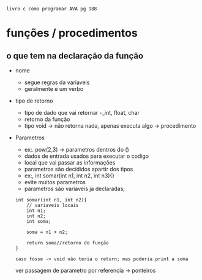 ``livro c como programar AVA pg 188``

# funções / procedimentos
## o que tem na declaração da função
 - nome
    - segue regras da variaveis
    - geralmente e um verbo
- tipo de retorno
    - tipo de dado que vai retornar
    -_int, float, char
    - retorno da função
    - tipo void -> não retorna nada, apenas executa algo -> procedimento
- Parametros
    - ex:. pow(2,3) -> parametros dentros do ()
    - dados de entrada usados para executar o codigo
    - local que vai passar as informações
    - parametros são decididos apartir dos tipos 
    - ex:, int somar(int n1, int n2, int n3){}
    - evite muitos parametros
    - parametros são variaveis ja declaradas;

    ```
    int somar(int n1, int n2){
        // variaveis locais
        int n1;
        int n2;
        int soma;

        soma = n1 + n2;

        return soma//retorno do função 
    }
    ```
    ``caso fosse -> void não teria o return; mas poderia print a soma``

    ver passagem de parametro por referencia -> ponteiros